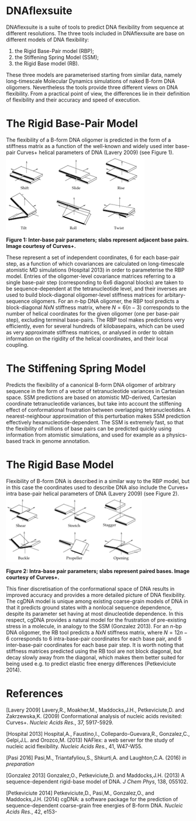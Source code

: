 # DNAflexsuite

DNAflexsuite is a suite of tools to predict DNA flexibility from sequence at different resolutions.
The three tools included in DNAflexsuite are base on different models of DNA flexibility:

1. the Rigid Base-Pair model (RBP);
2. the Stiffening Spring Model (SSM);
3. the Rigid Base model (RB).

These three models are parameterised starting from similar data, namely long-timescale Molecular Dynamics simulations of naked B-form DNA oligomers.
Nevertheless the tools provide three different views on DNA flexibility.  From a practical point of view, the differences lie in their definition of flexibility and their accuracy and speed of execution.

# The Rigid Base-Pair Model
The flexibility of a B-form DNA oligomer is predicted in the form of a stiffness matrix as a function of the well-known and widely used inter base-pair Curves+ helical parameters of DNA (Lavery 2009) (see Figure 1).
![Figure 1: Inter-base pair parameters; slabs represent adjacent base pairs.](images/helicalParamsBPS.png "Figure 1: Inter-base pair parameters; slabs represent adjacent base pairs. Image courtesy of Curves+.")

**Figure 1: Inter-base pair parameters; slabs represent adjacent base pairs. Image courtesy of Curves+.**

These represent a set of independent coordinates, 6 for each base-pair step, as a function of which covariances are calculated on long-timescale atomistic MD simulations (Hospital 2013) in order to parameterise the RBP model. Entries of the oligomer-level covariance matrices referring to a single base-pair step (corresponding to 6x6 diagonal blocks) are taken to be  sequence-dependent at the tetranucleotide level, and their inverses are used to build block-diagonal oligomer-level stiffness matrices for arbitary-sequence oligomers. For an $n$-bp DNA oligomer, the RBP tool predicts a block-diagonal $NxN$ stiffness matrix, where $N=6(n-3)$ corresponds to the number of helical coordinates for the given oligomer (one per base-pair step), excluding terminal base-pairs. The RBP tool makes predictions very efficiently, even for several hundreds of kilobasepairs, which can be used as very approximate stiffness matrices, or analysed in order to obtain information on the rigidity of the helical coordinates, and their local coupling.

# The Stiffening Spring Model
Predicts the flexibility of a canonical B-form DNA oligomer of arbitrary sequence in the form of a vector of tetranucleotide variances in Cartesian space. SSM predictions are based on atomistic MD-derived, Cartesian coordinate tetranucleotide variances, but take into account the stiffening effect of conformational frustration between overlapping tetranucleotides. A nearest-neighbour approximation of this perturbation makes SSM prediction effectively hexanucleotide-dependent. The SSM is extremely fast, so that the flexibility of millions of base pairs can be predicted quickly using information from atomistic simulations, and used for example as a physics-based track in genome annotation.

# The Rigid Base Model
Flexibility of B-form DNA is described in a similar way to the RBP model, but in this case the coordinates used to describe DNA also include the Curves+ intra base-pair helical parameters of DNA (Lavery 2009) (see Figure 2).
![Intra-base pair parameters; slabs represent paired bases.](images/helicalParamsBP.png "Intra-base pair parameters; slabs represent paired bases. Image courtesy of Curves+.")

**Figure 2: Intra-base pair parameters; slabs represent paired bases. Image courtesy of Curves+.**

This finer discretisation of the conformational space of DNA results in improved accuracy and provides a more detailed picture of DNA flexibility. The cgDNA model is unique among existing coarse-grain models of DNA in that it predicts ground states with a nonlocal sequence dependence, despite its parameter set having at most dinucleotide dependence. In this respect, cgDNA provides a natural model for the frustration of pre-existing stress in a molecule, in analogy to the SSM (Gonzalez 2013). For an $n$-bp DNA oligomer, the RB tool predicts a $NxN$ stiffness matrix, where $N=12n-6$ corresponds to 6 intra-base-pair coordinates for each base pair, and 6 inter-base-pair coordinates for each base pair step. It is worth noting that stiffness matrices predicted using the RB tool are not block diagonal, but decay slowly away from the diagonal, which makes them better suited for being used e.g. to predict elastic free energy differences (Petkeviciute 2014). 

# References
[Lavery 2009] Lavery,R., Moakher,M., Maddocks,J.H., Petkeviciute,D.  and Zakrzewska,K. (2009) Conformational analysis of nucleic acids revisited: Curves+. *Nucleic Acids Res.*, 37, 5917-5929.

[Hospital 2013] Hospital,A., Faustino,I., Collepardo-Guevara,R., Gonzalez,C., Gelpi,J.L. and Orozco,M. (2013) NAFlex: a web server for the study of nucleic acid flexibility. *Nucleic Acids Res.*, 41, W47-W55.

[Pasi 2016] Pasi,M., Triantafyliou,S., Shkurti,A. and Laughton,C.A. (2016) *in preparation*

[Gonzalez 2013] Gonzalez,O., Petkeviciute,D.  and Maddocks,J.H.  (2013) A sequence-dependent rigid-base model of DNA. *J Chem Phys*, 138, 055102.

[Petkeviciute 2014] Petkeviciute,D., Pasi,M., Gonzalez,O., and Maddocks,J.H. (2014) cgDNA: a software package for the prediction of sequence-dependent coarse-grain free energies of B-form DNA. *Nucleic Acids Res.*, 42, e153-
